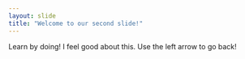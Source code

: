 ```yaml
---
layout: slide
title: "Welcome to our second slide!"
---
```

Learn by doing!
I feel good about this.
Use the left arrow to go back!

